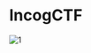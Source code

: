 # IncogCTF


![1](https://user-images.githubusercontent.com/68684722/129661116-bca938f5-67fb-4ec4-82f2-8eb94602b064.png)
